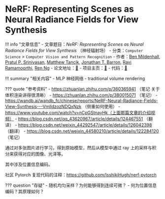 # NeRF: Representing Scenes as Neural Radiance Fields for View Synthesis

!!! info "文章信息"
    - 文章题目：*NeRF: Representing Scenes as Neural Radiance Fields for View Synthesis* （神经辐射场）
    - 分类：`Computer Science` > `Computer Vision and Pattern Recognition`
    - 作者：[Ben Mildenhall](https://arxiv.org/search/cs?searchtype=author&query=Mildenhall%2C+B), [Pratul P. Srinivasan](https://arxiv.org/search/cs?searchtype=author&query=Srinivasan%2C+P+P), [Matthew Tancik](https://arxiv.org/search/cs?searchtype=author&query=Tancik%2C+M), [Jonathan T. Barron](https://arxiv.org/search/cs?searchtype=author&query=Barron%2C+J+T), [Ravi Ramamoorthi](https://arxiv.org/search/cs?searchtype=author&query=Ramamoorthi%2C+R), [Ren Ng](https://arxiv.org/search/cs?searchtype=author&query=Ng%2C+R)
    - 论文地址：[🔗](https://arxiv.org/abs/2003.08934)
    - 项目主页：[🔗](https://www.matthewtancik.com/nerf)
    - 代码：[🔗](https://paperswithcode.com/paper/nerf-representing-scenes-as-neural-radiance)


!!! summary "相关内容"
    - MLP 神经网络
    - traditional volume rendering


??? quote "参考资料"
    - https://zhuanlan.zhihu.com/p/360365941 （笔记 关于体积渲染讲得很清晰）
    - https://zhuanlan.zhihu.com/p/380015071 （笔记）
    - https://wandb.ai/wandb_fc/chinese/reports/NeRF-Neural-Radiance-Fields-View-Synthesis---VmlldzozNDQxNzk （侧重如何使用）
    - https://www.youtube.com/watch?v=nCpGStnayHk（上面那篇文章的介绍视频）
    - https://blog.csdn.net/qq_43620967/article/details/124467551 （翻译）
    - https://blog.csdn.net/weixin_44292547/article/details/126042398 （翻译）
    - https://blog.csdn.net/weixin_44580210/article/details/122284120 （笔记）


通过对多张图片进行学习，得到原始模型，然后从模型中通过 ray 上的采样与积分来获得对应的图像、光泽等。

其中涉及位置信息编码。

社区 Pytorch 复现代码的注释：https://github.com/IsshikiHugh/nerf-pytorch

??? question "存疑"
    - 随机均匀采样？为何能够得到连续可微？
    - 何为位置信息编码？其原理如何？